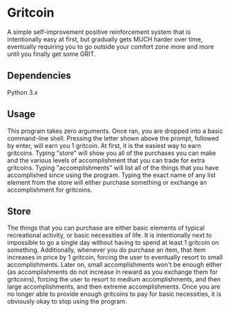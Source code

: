 # Gritcoin

A simple self-improvement positive reinforcement system that is intentionally easy at first, but gradually gets MUCH harder over time, eventually requiring you to go outside your comfort zone more and more until you finally get some GRIT.

## Dependencies

Python 3.x

## Usage

This program takes zero arguments. Once ran, you are dropped into a basic command-line shell. Pressing the letter shown above the prompt, followed by enter, will earn you 1 gritcoin. At first, it is the easiest way to earn gritcoins. Typing "store" will show you all of the purchases you can make and the various levels of accomplishment that you can trade for extra gritcoins. Typing "accomplishments" will list all of the things that you have accomplished since using the program. Typing the exact name of any list element from the store will either purchase something or exchange an accomplishment for gritcoins.

## Store

The things that you can purchase are either basic elements of typical recreational activity, or basic necessities of life. It is intentionally next to impossible to go a single day without having to spend at least 1 gritcoin on something. Additionally, whenever you do purchase an item, that item increases in price by 1 gritcoin, forcing the user to eventually resort to small accomplishments. Later on, small accomplishments won't be enough either (as accomplishments do not increase in reward as you exchange them for gritcoins), forcing the user to resort to medium accomplishments, and then large accomplishments, and then extreme accomplishments. Once you are no longer able to provide enough gritcoins to pay for basic necessities, it is obviously okay to stop using the program.
